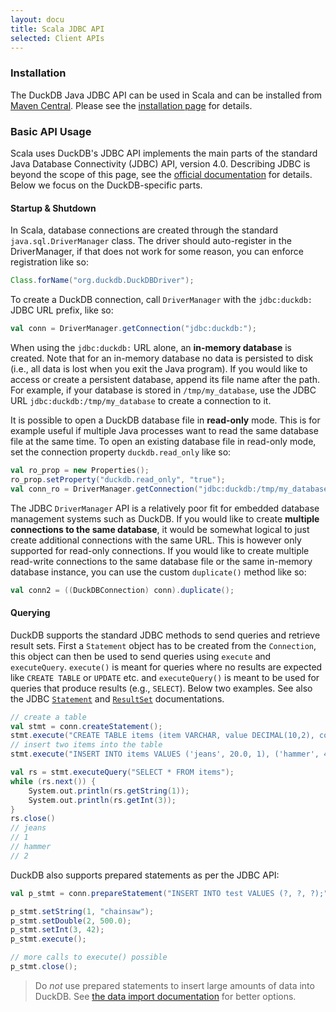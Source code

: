 ```yaml
---
layout: docu
title: Scala JDBC API
selected: Client APIs
---
```

### Installation
The DuckDB Java JDBC API can be used in Scala and can be installed from [Maven Central](https://search.maven.org/artifact/org.duckdb/duckdb_jdbc). Please see the [installation page](../installation?environment=java) for details.

### Basic API Usage
Scala uses DuckDB's JDBC API implements the main parts of the standard Java Database Connectivity (JDBC) API, version 4.0. Describing JDBC is beyond the scope of this page, see the [official documentation](https://docs.oracle.com/javase/tutorial/jdbc/basics/index.html) for details. Below we focus on the DuckDB-specific parts. 


#### Startup & Shutdown
In Scala, database connections are created through the standard `java.sql.DriverManager` class.  The driver should auto-register in the DriverManager, if that does not work for some reason, you can enforce registration like so:

```java
Class.forName("org.duckdb.DuckDBDriver");
```

To create a DuckDB connection, call `DriverManager` with the `jdbc:duckdb:` JDBC URL prefix, like so:

```scala
val conn = DriverManager.getConnection("jdbc:duckdb:");
```

When using the `jdbc:duckdb:`  URL alone, an **in-memory database** is created. Note that for an in-memory database no data is persisted to disk (i.e., all data is lost when you exit the Java program). If you would like to access or create a persistent database, append its file name after the path. For example, if your database is stored in `/tmp/my_database`, use the JDBC URL `jdbc:duckdb:/tmp/my_database` to create a connection to it. 

It is possible to open a DuckDB database file in **read-only** mode. This is for example useful if multiple Java processes want to read the same database file at the same time. To open an existing database file in read-only mode, set the connection property `duckdb.read_only` like so:

```scala
val ro_prop = new Properties();
ro_prop.setProperty("duckdb.read_only", "true");
val conn_ro = DriverManager.getConnection("jdbc:duckdb:/tmp/my_database", ro_prop);
```

The JDBC `DriverManager` API is a relatively poor fit for embedded database management systems such as DuckDB. If you would like to create **multiple connections to the same database**, it would be somewhat logical to just create additional connections with the same URL. This is however only supported for read-only connections. If you would like to create multiple read-write connections to the same database file or the same in-memory database instance, you can use the custom `duplicate()` method like so:

```scala
val conn2 = ((DuckDBConnection) conn).duplicate();
```

#### Querying
DuckDB supports the standard JDBC methods to send queries and retrieve result sets. First a `Statement` object has to be created from the `Connection`, this object can then be used to send queries using `execute` and `executeQuery`. `execute()` is meant for queries where no results are expected like `CREATE TABLE` or `UPDATE` etc. and `executeQuery()` is meant to be used for queries that produce results (e.g., `SELECT`). Below two examples. See also the JDBC [`Statement`](https://docs.oracle.com/javase/7/docs/api/java/sql/Statement.html) and [`ResultSet`](https://docs.oracle.com/javase/7/docs/api/java/sql/ResultSet.html) documentations.

```scala
// create a table
val stmt = conn.createStatement();
stmt.execute("CREATE TABLE items (item VARCHAR, value DECIMAL(10,2), count INTEGER)");
// insert two items into the table
stmt.execute("INSERT INTO items VALUES ('jeans', 20.0, 1), ('hammer', 42.2, 2)");
```

```scala
val rs = stmt.executeQuery("SELECT * FROM items");
while (rs.next()) {
	System.out.println(rs.getString(1));
	System.out.println(rs.getInt(3));
}
rs.close()
// jeans
// 1
// hammer
// 2
```

DuckDB also supports prepared statements as per the JDBC API:

```scala
val p_stmt = conn.prepareStatement("INSERT INTO test VALUES (?, ?, ?);");

p_stmt.setString(1, "chainsaw");
p_stmt.setDouble(2, 500.0);
p_stmt.setInt(3, 42);
p_stmt.execute();

// more calls to execute() possible
p_stmt.close();
```

> Do *not* use prepared statements to insert large amounts of data into DuckDB. See [the data import documentation](../data/overview) for better options.
